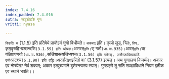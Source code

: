 ```yaml
---
index: 7.4.16
index_padded: 7.4.016
sutra: ऋदृशोऽङि गुणः
vritti: nyasa

---
```

`क्ङिति च` (1.1.5) इति प्रतिषेधे प्राप्तेऽयं गुणो विधीयते। `अकरत्` इति। कृञो लुड्, च्लिः, `तिप्, `कृमृदृरुहिभ्यश्छन्दसि` (3.1.59) इति च्लेरङ। `असरत्` इति। `सृ गतौ` (धा.पा.935)। `आरत्` इति। `ऋ गतिप्रापणयोः` (धा.पा.936), `सर्त्तिशास्त्यर्त्तिभ्यश्च` (3.1.56) इति च्लेरङ्, अर्त्तेरजादित्वादाटि कृते `आटश्च` (6.1.90) इति वृद्धिः। `अदर्शत्` इत `इरितो वा` (3.1.57) इत्यङ्। अथ गुणग्रहणं किमर्थम्। अकार एव नोच्येत? नैवं शक्यम्; अकार इत्युच्यमाने दुशेरन्त्यस्य स्यात्। गुणग्रहणे तु सति सञ्ज्ञाविधाने नियम इतीक एव स्थाने भवति।।